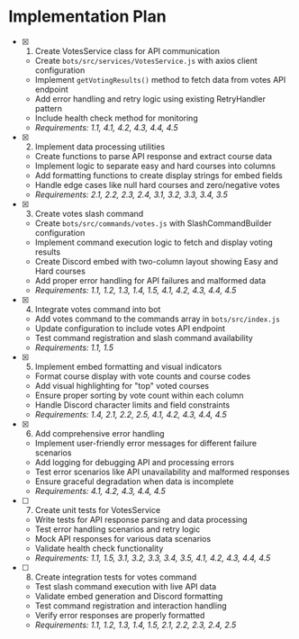 # Implementation Plan

- [x] 1. Create VotesService class for API communication
  - Create `bots/src/services/VotesService.js` with axios client configuration
  - Implement `getVotingResults()` method to fetch data from votes API endpoint
  - Add error handling and retry logic using existing RetryHandler pattern
  - Include health check method for monitoring
  - _Requirements: 1.1, 4.1, 4.2, 4.3, 4.4, 4.5_

- [x] 2. Implement data processing utilities
  - Create functions to parse API response and extract course data
  - Implement logic to separate easy and hard courses into columns
  - Add formatting functions to create display strings for embed fields
  - Handle edge cases like null hard courses and zero/negative votes
  - _Requirements: 2.1, 2.2, 2.3, 2.4, 3.1, 3.2, 3.3, 3.4, 3.5_

- [x] 3. Create votes slash command
  - Create `bots/src/commands/votes.js` with SlashCommandBuilder configuration
  - Implement command execution logic to fetch and display voting results
  - Create Discord embed with two-column layout showing Easy and Hard courses
  - Add proper error handling for API failures and malformed data
  - _Requirements: 1.1, 1.2, 1.3, 1.4, 1.5, 4.1, 4.2, 4.3, 4.4, 4.5_

- [x] 4. Integrate votes command into bot
  - Add votes command to the commands array in `bots/src/index.js`
  - Update configuration to include votes API endpoint
  - Test command registration and slash command availability
  - _Requirements: 1.1, 1.5_

- [x] 5. Implement embed formatting and visual indicators
  - Format course display with vote counts and course codes
  - Add visual highlighting for "top" voted courses
  - Ensure proper sorting by vote count within each column
  - Handle Discord character limits and field constraints
  - _Requirements: 1.4, 2.1, 2.2, 2.5, 4.1, 4.2, 4.3, 4.4, 4.5_

- [x] 6. Add comprehensive error handling
  - Implement user-friendly error messages for different failure scenarios
  - Add logging for debugging API and processing errors
  - Test error scenarios like API unavailability and malformed responses
  - Ensure graceful degradation when data is incomplete
  - _Requirements: 4.1, 4.2, 4.3, 4.4, 4.5_

- [ ] 7. Create unit tests for VotesService
  - Write tests for API response parsing and data processing
  - Test error handling scenarios and retry logic
  - Mock API responses for various data scenarios
  - Validate health check functionality
  - _Requirements: 1.1, 1.5, 3.1, 3.2, 3.3, 3.4, 3.5, 4.1, 4.2, 4.3, 4.4, 4.5_

- [ ] 8. Create integration tests for votes command
  - Test slash command execution with live API data
  - Validate embed generation and Discord formatting
  - Test command registration and interaction handling
  - Verify error responses are properly formatted
  - _Requirements: 1.1, 1.2, 1.3, 1.4, 1.5, 2.1, 2.2, 2.3, 2.4, 2.5_